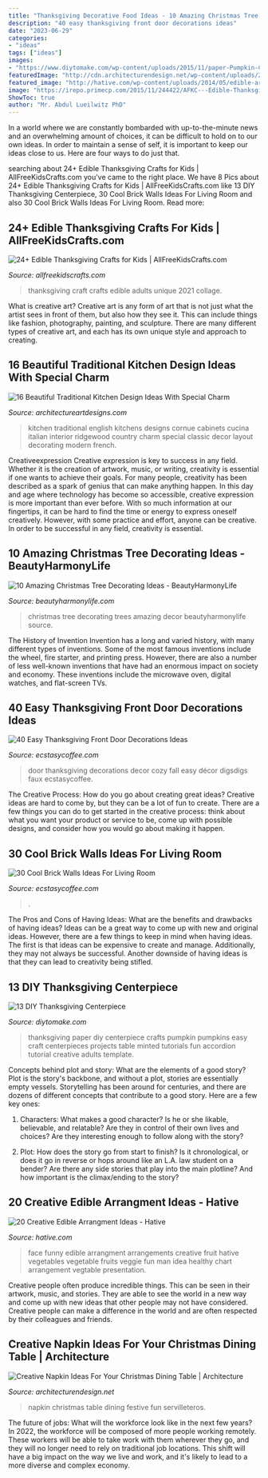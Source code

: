 ```yaml
---
title: "Thanksgiving Decorative Food Ideas - 10 Amazing Christmas Tree Decorating Ideas"
description: "40 easy thanksgiving front door decorations ideas"
date: "2023-06-29"
categories:
- "ideas"
tags: ["ideas"]
images:
- "https://www.diytomake.com/wp-content/uploads/2015/11/paper-Pumpkin-Centerpiece-DIY.jpg"
featuredImage: "http://cdn.architecturendesign.net/wp-content/uploads/2015/12/08-Fun-And-Festive-Napkin-AD.jpg"
featured_image: "http://hative.com/wp-content/uploads/2014/05/edible-arrangements/9-funny-face-food-arrangement.jpg"
image: "https://irepo.primecp.com/2015/11/244422/AFKC---Edible-Thanksgiving-Crafts-for-Kids-collage_ExtraLarge800_ID-1283538.jpg?v=1283538"
ShowToc: true
author: "Mr. Abdul Lueilwitz PhD"
---
```



In a world where we are constantly bombarded with up-to-the-minute news and an overwhelming amount of choices, it can be difficult to hold on to our own ideas. In order to maintain a sense of self, it is important to keep our ideas close to us. Here are four ways to do just that.

	

		
searching about 24+ Edible Thanksgiving Crafts for Kids | AllFreeKidsCrafts.com you've came to the right place. We have 8 Pics about 24+ Edible Thanksgiving Crafts for Kids | AllFreeKidsCrafts.com like 13 DIY Thanksgiving Centerpiece, 30 Cool Brick Walls Ideas For Living Room and also 30 Cool Brick Walls Ideas For Living Room. Read more:
		
    
## 24+ Edible Thanksgiving Crafts For Kids | AllFreeKidsCrafts.com

<img loading=lazy src="https://irepo.primecp.com/2015/11/244422/AFKC---Edible-Thanksgiving-Crafts-for-Kids-collage_ExtraLarge800_ID-1283538.jpg?v=1283538" onerror="this.onerror=null;this.src='https://tse2.mm.bing.net/th?id=OIP.Gesz6so8zpZuMHh30KWSEAHaLG&amp;pid=15.1';" alt="24+ Edible Thanksgiving Crafts for Kids | AllFreeKidsCrafts.com">

_Source: allfreekidscrafts.com_

>thanksgiving craft crafts edible adults unique 2021 collage. 

	

What is creative art?
Creative art is any form of art that is not just what the artist sees in front of them, but also how they see it. This can include things like fashion, photography, painting, and sculpture. There are many different types of creative art, and each has its own unique style and approach to creating.

    
## 16 Beautiful Traditional Kitchen Design Ideas With Special Charm

<img loading=lazy src="https://www.architectureartdesigns.com/wp-content/uploads/2015/03/197-630x420.jpg" onerror="this.onerror=null;this.src='https://tse2.mm.bing.net/th?id=OIP.DpYwJEKKIdpYzzJlPwwU2gHaE8&amp;pid=15.1';" alt="16 Beautiful Traditional Kitchen Design Ideas With Special Charm">

_Source: architectureartdesigns.com_

>kitchen traditional english kitchens designs cornue cabinets cucina italian interior ridgewood country charm special classic decor layout decorating modern french. 

	

Creativeexpression
Creative expression is key to success in any field. Whether it is the creation of artwork, music, or writing, creativity is essential if one wants to achieve their goals. For many people, creativity has been described as a spark of genius that can make anything happen. In this day and age where technology has become so accessible, creative expression is more important than ever before. With so much information at our fingertips, it can be hard to find the time or energy to express oneself creatively. However, with some practice and effort, anyone can be creative. In order to be successful in any field, creativity is essential.

    
## 10 Amazing Christmas Tree Decorating Ideas - BeautyHarmonyLife

<img loading=lazy src="https://beautyharmonylife.com/wp-content/uploads/2013/11/Beautiful-Christmas-Trees-Decor-682x1024.jpg" onerror="this.onerror=null;this.src='https://tse3.mm.bing.net/th?id=OIP.MuvSkv6kU9gDAeGzs2q9LgHaLH&amp;pid=15.1';" alt="10 Amazing Christmas Tree Decorating Ideas - BeautyHarmonyLife">

_Source: beautyharmonylife.com_

>christmas tree decorating trees amazing decor beautyharmonylife source. 

	

The History of Invention
Invention has a long and varied history, with many different types of inventions. Some of the most famous inventions include the wheel, fire starter, and printing press. However, there are also a number of less well-known inventions that have had an enormous impact on society and economy. These inventions include the microwave oven, digital watches, and flat-screen TVs.

    
## 40 Easy Thanksgiving Front Door Decorations Ideas

<img loading=lazy src="https://i0.wp.com/www.ecstasycoffee.com/wp-content/uploads/2016/10/Thanksgiving-Front-Door-Decorations-4.jpg?resize=541%2C884" onerror="this.onerror=null;this.src='https://tse3.mm.bing.net/th?id=OIP.cHF-eECnP4q-u9o-v20d_AHaMG&amp;pid=15.1';" alt="40 Easy Thanksgiving Front Door Decorations Ideas">

_Source: ecstasycoffee.com_

>door thanksgiving decorations decor cozy fall easy décor digsdigs faux ecstasycoffee. 

	

The Creative Process: How do you go about creating great ideas?
Creative ideas are hard to come by, but they can be a lot of fun to create. There are a few things you can do to get started in the creative process: think about what you want your product or service to be, come up with possible designs, and consider how you would go about making it happen.

    
## 30 Cool Brick Walls Ideas For Living Room

<img loading=lazy src="https://i0.wp.com/www.ecstasycoffee.com/wp-content/uploads/2017/01/Brick-Wall-Living-Room-Home-Design.jpg?resize=540%2C809&amp;ssl=1" onerror="this.onerror=null;this.src='https://tse2.mm.bing.net/th?id=OIP.CS9Fe1Z7OHkktpAzELSbjAHaLG&amp;pid=15.1';" alt="30 Cool Brick Walls Ideas For Living Room">

_Source: ecstasycoffee.com_

>. 

	

The Pros and Cons of Having Ideas: What are the benefits and drawbacks of having ideas?
Ideas can be a great way to come up with new and original ideas. However, there are a few things to keep in mind when having ideas. The first is that ideas can be expensive to create and manage. Additionally, they may not always be successful. Another downside of having ideas is that they can lead to creativity being stifled.

    
## 13 DIY Thanksgiving Centerpiece

<img loading=lazy src="https://www.diytomake.com/wp-content/uploads/2015/11/paper-Pumpkin-Centerpiece-DIY.jpg" onerror="this.onerror=null;this.src='https://tse1.mm.bing.net/th?id=OIP.CzE16smfJlePxqmQbecGywHaLH&amp;pid=15.1';" alt="13 DIY Thanksgiving Centerpiece">

_Source: diytomake.com_

>thanksgiving paper diy centerpiece crafts pumpkin pumpkins easy craft centerpieces projects table minted tutorials fun accordion tutorial creative adults template. 

	

Concepts behind plot and story: What are the elements of a good story?
Plot is the story's backbone, and without a plot, stories are essentially empty vessels. Storytelling has been around for centuries, and there are dozens of different concepts that contribute to a good story. Here are a few key ones:
1) Characters: What makes a good character? Is he or she likable, believable, and relatable? Are they in control of their own lives and choices? Are they interesting enough to follow along with the story?

2) Plot: How does the story go from start to finish? Is it chronological, or does it go in reverse or hops around like an L.A. law student on a bender? Are there any side stories that play into the main plotline? And how important is the climax/ending to the story?

    
## 20 Creative Edible Arrangment Ideas - Hative

<img loading=lazy src="http://hative.com/wp-content/uploads/2014/05/edible-arrangements/9-funny-face-food-arrangement.jpg" onerror="this.onerror=null;this.src='https://tse3.mm.bing.net/th?id=OIP.HatMJEZe5gCMUp0JowAZOwHaJ9&amp;pid=15.1';" alt="20 Creative Edible Arrangment Ideas - Hative">

_Source: hative.com_

>face funny edible arrangment arrangements creative fruit hative vegetables vegetable fruits veggie fun man idea healthy chart arrangement vegtable presentation. 

	

Creative people often produce incredible things. This can be seen in their artwork, music, and stories. They are able to see the world in a new way and come up with new ideas that other people may not have considered. Creative people can make a difference in the world and are often respected by their colleagues and friends.

    
## Creative Napkin Ideas For Your Christmas Dining Table | Architecture

<img loading=lazy src="http://cdn.architecturendesign.net/wp-content/uploads/2015/12/08-Fun-And-Festive-Napkin-AD.jpg" onerror="this.onerror=null;this.src='https://tse1.mm.bing.net/th?id=OIP.rRNoXBaYUl_CuvaBAo8QgAHaLH&amp;pid=15.1';" alt="Creative Napkin Ideas For Your Christmas Dining Table | Architecture">

_Source: architecturendesign.net_

>napkin christmas table dining festive fun servilleteros. 

	

The future of jobs: What will the workforce look like in the next few years?
In 2022, the workforce will be composed of more people working remotely. These workers will be able to take work with them wherever they go, and they will no longer need to rely on traditional job locations. This shift will have a big impact on the way we live and work, and it's likely to lead to a more diverse and complex economy.

